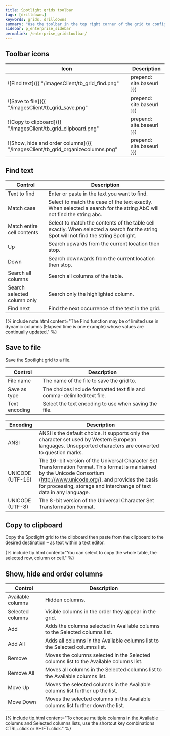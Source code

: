 ```yaml
---
title: Spotlight grids toolbar
tags: [drilldowns]
keywords: grids, drilldowns
summary: "Use the toolbar in the top right corner of the grid to configure the way the grid presents information."
sidebar: p_enterprise_sidebar
permalink: /enterprise_gridstoolbar/
---
```




## Toolbar icons

Icon | Description
-----|------------
![Find text]({{ "/imagesClient/tb_grid_find.png" | prepend: site.baseurl }}) | Find text in the Spotlight grid.
![Save to file]({{ "/imagesClient/tb_grid_save.png" | prepend: site.baseurl }}) | Save the Spotlight grid to a file.
![Copy to clipboard]({{ "/imagesClient/tb_grid_clipboard.png" | prepend: site.baseurl }}) | Copy the Spotlight grid to the clipboard. Copy the whole table, the selected row, column or cell.
![Show, hide and order columns]({{ "/imagesClient/tb_grid_organizecolumns.png" | prepend: site.baseurl }}) | Show or hide columns and choose the order in which to display columns.


## Find text

Control | Description
--------|------------
Text to find | Enter or paste in the text you want to find.
Match case | Select to match the case of the text exactly. When selected a search for the string AbC will not find the string abc.
Match entire cell contents | Select to match the contents of the table cell exactly. When selected a search for the string Spot will not find the string Spotlight.
Up | Search upwards from the current location then stop.
Down | Search downwards from the current location then stop.
Search all columns | Search all columns of the table.
Search selected column only | Search only the highlighted column.
Find next | Find the next occurrence of the text in the grid.

{% include note.html content="The Find function may be of limited use in dynamic columns (Elapsed time is one example) whose values are continually updated." %}


## Save to file

Save the Spotlight grid to a file.

Control | Description
--------|------------
File name | The name of the file to save the grid to.
Save as type | The choices include formatted text file and comma-delimited text file.
Text encoding | Select the text encoding to use when saving the file.

Encoding | Description
---------|------------
ANSI | ANSI is the default choice. It supports only the character set used by Western European languages. Unsupported characters are converted to question marks.
UNICODE (UTF-16) | The 16-bit version of the Universal Character Set Transformation Format. This format is maintained by the Unicode Consortium (http://www.unicode.org/), and provides the basis for processing, storage and interchange of text data in any language.
UNICODE (UTF-8) | The 8-bit version of the Universal Character Set Transformation Format.


## Copy to clipboard

Copy the Spotlight grid to the clipboard then paste from the clipboard to the desired destination – as text within a text editor.

{% include tip.html content="You can select to copy the whole table, the selected row, column or cell." %}


## Show, hide and order columns

Control | Description
--------|------------
Available columns | Hidden columns.
Selected columns | Visible columns in the order they appear in the grid.
Add | Adds the columns selected in Available columns to the Selected columns list.
Add All | Adds all columns in the Available columns list to the Selected columns list.
Remove | Moves the columns selected in the Selected columns list to the Available columns list.
Remove All | Moves all columns in the Selected columns list to the Available columns list.
Move Up | Moves the selected columns in the Available columns list further up the list.
Move Down | Moves the selected columns in the Available columns list further down the list.

{% include tip.html content="To choose multiple columns in the Available columns and Selected columns lists, use the shortcut key combinations CTRL+click or SHIFT+click." %}
